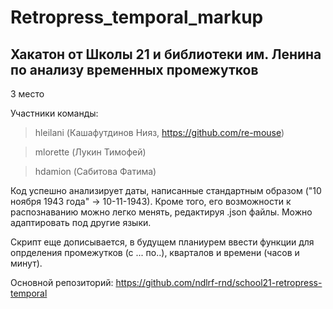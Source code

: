 # Retropress_temporal_markup
## Хакатон от Школы 21 и библиотеки им. Ленина по анализу временных промежутков
3 место

Участники команды: 

>hleilani (Кашафутдинов Нияз, https://github.com/re-mouse)

>mlorette (Лукин Тимофей)

>hdamion (Сабитова Фатима)

Код успешно анализирует даты, написанные стандартным образом ("10 ноября 1943 года" -> 10-11-1943). Кроме того, его возможности к распознаванию можно легко менять, редактируя .json файлы. Можно адаптировать под другие языки.

Скрипт еще дописывается, в будущем планиурем ввести функции для опрделения промежутков (с ... по..), кварталов и времени (часов и минут).

Основной репозиторий: https://github.com/ndlrf-rnd/school21-retropress-temporal
